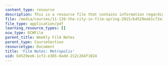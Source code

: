 ```yaml
---
content_type: resource
description: This is a resource file that contains information regarding metropolis.
file: /media/courses/11-139-the-city-in-film-spring-2015/b4529ee61cf2e3850add212c264f1024_MIT11_139S15_Metropolis.pdf
file_type: application/pdf
learning_resource_types: []
ocw_type: OCWFile
parent_title: Weekly Film Notes
parent_type: CourseSection
resourcetype: Document
title: 'Film Notes: Metropolis'
uid: b4529ee6-1cf2-e385-0add-212c264f1024
---
```

